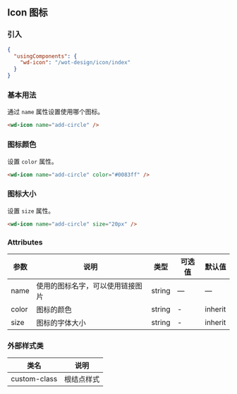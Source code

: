 ## Icon 图标

### 引入

```json
{
  "usingComponents": {
    "wd-icon": "/wot-design/icon/index"
  }
}
```

### 基本用法

通过 `name` 属性设置使用哪个图标。

```html
<wd-icon name="add-circle" />
```

### 图标颜色

设置 `color` 属性。

```html
<wd-icon name="add-circle" color="#0083ff" />
```

### 图标大小

设置 `size` 属性。

```html
<wd-icon name="add-circle" size="20px" />
```

### Attributes
| 参数      | 说明                                 | 类型      | 可选值       | 默认值   |
|---------- |------------------------------------ |---------- |------------- |-------- |
|name      |	使用的图标名字，可以使用链接图片   |	string    |	—           |	—       |
|color	    | 图标的颜色                      |	string    |	-         |	inherit |
|size      | 图标的字体大小                   | string | -       | inherit |

### 外部样式类

| 类名     | 说明                |
|---------|---------------------|
| custom-class | 根结点样式 |